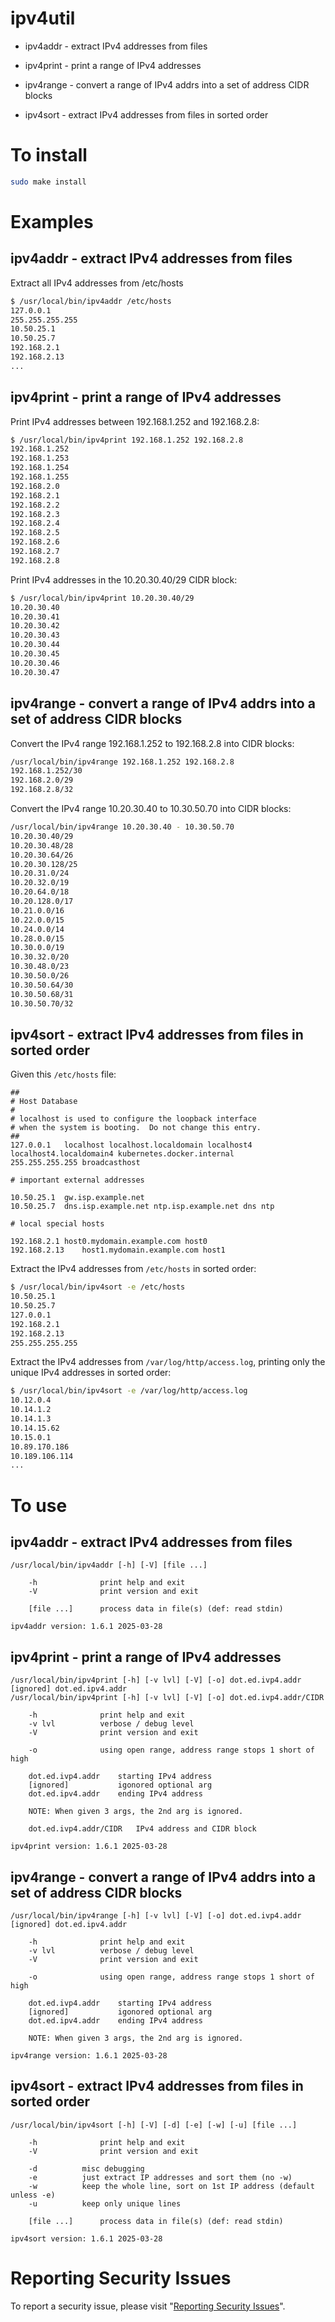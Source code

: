 # ipv4util

* ipv4addr - extract IPv4 addresses from files

* ipv4print - print a range of IPv4 addresses

* ipv4range - convert a range of IPv4 addrs into a set of address CIDR blocks

* ipv4sort - extract IPv4 addresses from files in sorted order


# To install

```sh
sudo make install
```


# Examples


## ipv4addr - extract IPv4 addresses from files

Extract all IPv4 addresses from /etc/hosts

```sh
$ /usr/local/bin/ipv4addr /etc/hosts
127.0.0.1
255.255.255.255
10.50.25.1
10.50.25.7
192.168.2.1
192.168.2.13
...
```


## ipv4print - print a range of IPv4 addresses

Print IPv4 addresses between 192.168.1.252 and 192.168.2.8:

```sh
$ /usr/local/bin/ipv4print 192.168.1.252 192.168.2.8
192.168.1.252
192.168.1.253
192.168.1.254
192.168.1.255
192.168.2.0
192.168.2.1
192.168.2.2
192.168.2.3
192.168.2.4
192.168.2.5
192.168.2.6
192.168.2.7
192.168.2.8
```

Print IPv4 addresses in the 10.20.30.40/29 CIDR block:

```sh
$ /usr/local/bin/ipv4print 10.20.30.40/29
10.20.30.40
10.20.30.41
10.20.30.42
10.20.30.43
10.20.30.44
10.20.30.45
10.20.30.46
10.20.30.47
```


## ipv4range - convert a range of IPv4 addrs into a set of address CIDR blocks

Convert the IPv4 range 192.168.1.252 to 192.168.2.8 into CIDR blocks:

```sh
/usr/local/bin/ipv4range 192.168.1.252 192.168.2.8
192.168.1.252/30
192.168.2.0/29
192.168.2.8/32
```

Convert the IPv4 range 10.20.30.40 to 10.30.50.70 into CIDR blocks:

```sh
/usr/local/bin/ipv4range 10.20.30.40 - 10.30.50.70
10.20.30.40/29
10.20.30.48/28
10.20.30.64/26
10.20.30.128/25
10.20.31.0/24
10.20.32.0/19
10.20.64.0/18
10.20.128.0/17
10.21.0.0/16
10.22.0.0/15
10.24.0.0/14
10.28.0.0/15
10.30.0.0/19
10.30.32.0/20
10.30.48.0/23
10.30.50.0/26
10.30.50.64/30
10.30.50.68/31
10.30.50.70/32
```


## ipv4sort - extract IPv4 addresses from files in sorted order

Given this `/etc/hosts` file:

```
##
# Host Database
#
# localhost is used to configure the loopback interface
# when the system is booting.  Do not change this entry.
##
127.0.0.1	localhost localhost.localdomain localhost4 localhost4.localdomain4 kubernetes.docker.internal
255.255.255.255	broadcasthost

# important external addresses

10.50.25.1	gw.isp.example.net
10.50.25.7	dns.isp.example.net ntp.isp.example.net dns ntp

# local special hosts

192.168.2.1	host0.mydomain.example.com host0
192.168.2.13	host1.mydomain.example.com host1
```

Extract the IPv4 addresses from `/etc/hosts` in sorted order:

```sh
$ /usr/local/bin/ipv4sort -e /etc/hosts
10.50.25.1
10.50.25.7
127.0.0.1
192.168.2.1
192.168.2.13
255.255.255.255
```

Extract the IPv4 addresses from `/var/log/http/access.log`, printing only the unique IPv4 addresses in sorted order:

```sh
$ /usr/local/bin/ipv4sort -e /var/log/http/access.log
10.12.0.4
10.14.1.2
10.14.1.3
10.14.15.62
10.15.0.1
10.89.170.186
10.189.106.114
...
```


# To use


## ipv4addr - extract IPv4 addresses from files

```
/usr/local/bin/ipv4addr [-h] [-V] [file ...]

    -h              print help and exit
    -V              print version and exit

    [file ...]	    process data in file(s) (def: read stdin)

ipv4addr version: 1.6.1 2025-03-28
```


## ipv4print - print a range of IPv4 addresses

```
/usr/local/bin/ipv4print [-h] [-v lvl] [-V] [-o] dot.ed.ivp4.addr [ignored] dot.ed.ipv4.addr
/usr/local/bin/ipv4print [-h] [-v lvl] [-V] [-o] dot.ed.ivp4.addr/CIDR

    -h              print help and exit
    -v lvl          verbose / debug level
    -V              print version and exit

    -o              using open range, address range stops 1 short of high

    dot.ed.ivp4.addr    starting IPv4 address
    [ignored]           igonored optional arg
    dot.ed.ipv4.addr    ending IPv4 address

    NOTE: When given 3 args, the 2nd arg is ignored.

    dot.ed.ivp4.addr/CIDR   IPv4 address and CIDR block

ipv4print version: 1.6.1 2025-03-28
```


## ipv4range - convert a range of IPv4 addrs into a set of address CIDR blocks

```
/usr/local/bin/ipv4range [-h] [-v lvl] [-V] [-o] dot.ed.ivp4.addr [ignored] dot.ed.ipv4.addr

    -h              print help and exit
    -v lvl          verbose / debug level
    -V              print version and exit

    -o              using open range, address range stops 1 short of high

    dot.ed.ivp4.addr    starting IPv4 address
    [ignored]           igonored optional arg
    dot.ed.ipv4.addr    ending IPv4 address

    NOTE: When given 3 args, the 2nd arg is ignored.

ipv4range version: 1.6.1 2025-03-28
```


## ipv4sort - extract IPv4 addresses from files in sorted order

```
/usr/local/bin/ipv4sort [-h] [-V] [-d] [-e] [-w] [-u] [file ...]

    -h              print help and exit
    -V              print version and exit

    -d		    misc debugging
    -e		    just extract IP addresses and sort them (no -w)
    -w		    keep the whole line, sort on 1st IP address (default unless -e)
    -u		    keep only unique lines

    [file ...]	    process data in file(s) (def: read stdin)

ipv4sort version: 1.6.1 2025-03-28
```


# Reporting Security Issues

To report a security issue, please visit "[Reporting Security Issues](https://github.com/lcn2/ipv4util/security/policy)".
